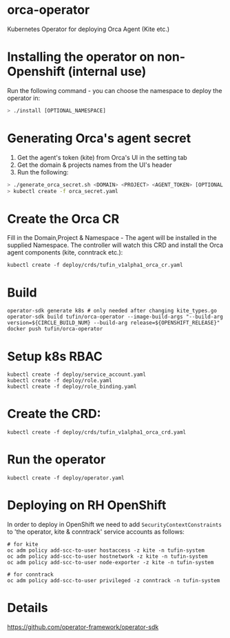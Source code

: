 # orca-operator
Kubernetes Operator for deploying Orca Agent (Kite etc.)


# Installing the operator on non-Openshift (internal use)
Run the following command - you can choose the namespace to deploy the operator in:
```bash
> ./install [OPTIONAL_NAMESPACE]
```

# Generating Orca's agent secret
1. Get the agent's token (kite) from Orca's UI in the setting tab
2. Get the domain & projects names from the UI's header
3. Run the following: 
```bash
> ./generate_orca_secret.sh <DOMAIN> <PROJECT> <AGENT_TOKEN> [OPTIONAL NAMESPACE] > orca_secret.yaml
> kubectl create -f orca_secret.yaml
```

# Create the Orca CR
Fill in the Domain,Project & Namespace - The agent will be installed in the supplied Namespace.
The controller will watch this CRD and install the Orca agent components (kite, conntrack etc.):
```
kubectl create -f deploy/crds/tufin_v1alpha1_orca_cr.yaml
```

# Build
```
operator-sdk generate k8s # only needed after changing kite_types.go
operator-sdk build tufin/orca-operator --image-build-args "--build-arg version=${CIRCLE_BUILD_NUM} --build-arg release=${OPENSHIFT_RELEASE}"
docker push tufin/orca-operator
```

# Setup k8s RBAC 
```
kubectl create -f deploy/service_account.yaml
kubectl create -f deploy/role.yaml
kubectl create -f deploy/role_binding.yaml
```

# Create the CRD:
```
kubectl create -f deploy/crds/tufin_v1alpha1_orca_crd.yaml
```

# Run the operator
```
kubectl create -f deploy/operator.yaml
```

# Deploying on RH OpenShift
In order to deploy in OpenShift we need to add `SecurityContextConstraints` 
to 'the operator, kite & conntrack' service accounts as follows:

```
# for kite
oc adm policy add-scc-to-user hostaccess -z kite -n tufin-system
oc adm policy add-scc-to-user hostnetwork -z kite -n tufin-system
oc adm policy add-scc-to-user node-exporter -z kite -n tufin-system

# for conntrack
oc adm policy add-scc-to-user privileged -z conntrack -n tufin-system
```

# Details
https://github.com/operator-framework/operator-sdk


